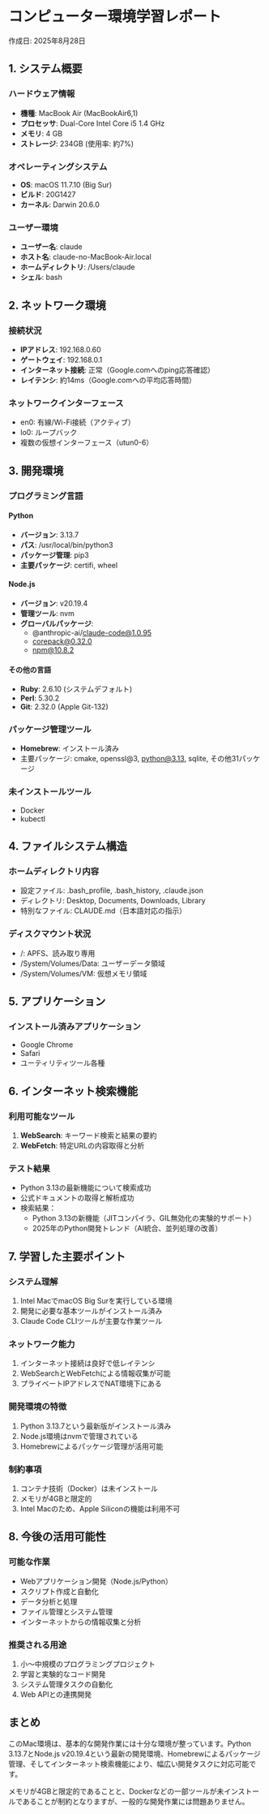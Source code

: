 # コンピューター環境学習レポート
作成日: 2025年8月28日

## 1. システム概要

### ハードウェア情報
- **機種**: MacBook Air (MacBookAir6,1)
- **プロセッサ**: Dual-Core Intel Core i5 1.4 GHz
- **メモリ**: 4 GB
- **ストレージ**: 234GB (使用率: 約7%)

### オペレーティングシステム
- **OS**: macOS 11.7.10 (Big Sur)
- **ビルド**: 20G1427
- **カーネル**: Darwin 20.6.0

### ユーザー環境
- **ユーザー名**: claude
- **ホスト名**: claude-no-MacBook-Air.local
- **ホームディレクトリ**: /Users/claude
- **シェル**: bash

## 2. ネットワーク環境

### 接続状況
- **IPアドレス**: 192.168.0.60
- **ゲートウェイ**: 192.168.0.1
- **インターネット接続**: 正常（Google.comへのping応答確認）
- **レイテンシ**: 約14ms（Google.comへの平均応答時間）

### ネットワークインターフェース
- en0: 有線/Wi-Fi接続（アクティブ）
- lo0: ループバック
- 複数の仮想インターフェース（utun0-6）

## 3. 開発環境

### プログラミング言語

#### Python
- **バージョン**: 3.13.7
- **パス**: /usr/local/bin/python3
- **パッケージ管理**: pip3
- **主要パッケージ**: certifi, wheel

#### Node.js
- **バージョン**: v20.19.4
- **管理ツール**: nvm
- **グローバルパッケージ**:
  - @anthropic-ai/claude-code@1.0.95
  - corepack@0.32.0
  - npm@10.8.2

#### その他の言語
- **Ruby**: 2.6.10 (システムデフォルト)
- **Perl**: 5.30.2
- **Git**: 2.32.0 (Apple Git-132)

### パッケージ管理ツール
- **Homebrew**: インストール済み
- 主要パッケージ: cmake, openssl@3, python@3.13, sqlite, その他31パッケージ

### 未インストールツール
- Docker
- kubectl

## 4. ファイルシステム構造

### ホームディレクトリ内容
- 設定ファイル: .bash_profile, .bash_history, .claude.json
- ディレクトリ: Desktop, Documents, Downloads, Library
- 特別なファイル: CLAUDE.md（日本語対応の指示）

### ディスクマウント状況
- /: APFS、読み取り専用
- /System/Volumes/Data: ユーザーデータ領域
- /System/Volumes/VM: 仮想メモリ領域

## 5. アプリケーション

### インストール済みアプリケーション
- Google Chrome
- Safari
- ユーティリティツール各種

## 6. インターネット検索機能

### 利用可能なツール
1. **WebSearch**: キーワード検索と結果の要約
2. **WebFetch**: 特定URLの内容取得と分析

### テスト結果
- Python 3.13の最新機能について検索成功
- 公式ドキュメントの取得と解析成功
- 検索結果：
  - Python 3.13の新機能（JITコンパイラ、GIL無効化の実験的サポート）
  - 2025年のPython開発トレンド（AI統合、並列処理の改善）

## 7. 学習した主要ポイント

### システム理解
1. Intel MacでmacOS Big Surを実行している環境
2. 開発に必要な基本ツールがインストール済み
3. Claude Code CLIツールが主要な作業ツール

### ネットワーク能力
1. インターネット接続は良好で低レイテンシ
2. WebSearchとWebFetchによる情報収集が可能
3. プライベートIPアドレスでNAT環境下にある

### 開発環境の特徴
1. Python 3.13.7という最新版がインストール済み
2. Node.js環境はnvmで管理されている
3. Homebrewによるパッケージ管理が活用可能

### 制約事項
1. コンテナ技術（Docker）は未インストール
2. メモリが4GBと限定的
3. Intel Macのため、Apple Siliconの機能は利用不可

## 8. 今後の活用可能性

### 可能な作業
- Webアプリケーション開発（Node.js/Python）
- スクリプト作成と自動化
- データ分析と処理
- ファイル管理とシステム管理
- インターネットからの情報収集と分析

### 推奨される用途
1. 小〜中規模のプログラミングプロジェクト
2. 学習と実験的なコード開発
3. システム管理タスクの自動化
4. Web APIとの連携開発

## まとめ

このMac環境は、基本的な開発作業には十分な環境が整っています。Python 3.13.7とNode.js v20.19.4という最新の開発環境、Homebrewによるパッケージ管理、そしてインターネット検索機能により、幅広い開発タスクに対応可能です。

メモリが4GBと限定的であることと、Dockerなどの一部ツールが未インストールであることが制約となりますが、一般的な開発作業には問題ありません。